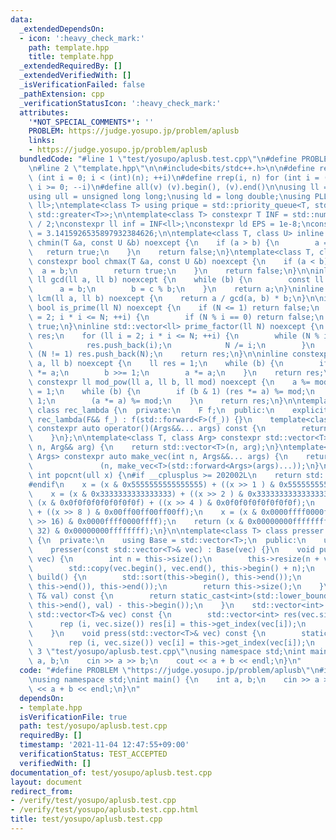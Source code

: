 ```yaml
---
data:
  _extendedDependsOn:
  - icon: ':heavy_check_mark:'
    path: template.hpp
    title: template.hpp
  _extendedRequiredBy: []
  _extendedVerifiedWith: []
  _isVerificationFailed: false
  _pathExtension: cpp
  _verificationStatusIcon: ':heavy_check_mark:'
  attributes:
    '*NOT_SPECIAL_COMMENTS*': ''
    PROBLEM: https://judge.yosupo.jp/problem/aplusb
    links:
    - https://judge.yosupo.jp/problem/aplusb
  bundledCode: "#line 1 \"test/yosupo/aplusb.test.cpp\"\n#define PROBLEM \"https://judge.yosupo.jp/problem/aplusb\"\
    \n#line 2 \"template.hpp\"\n\n#include<bits/stdc++.h>\n\n#define rep(i, n) for\
    \ (int i = 0; i < (int)(n); ++i)\n#define rrep(i, n) for (int i = (int)(n) - 1;\
    \ i >= 0; --i)\n#define all(v) (v).begin(), (v).end()\n\nusing ll = long long;\n\
    using ull = unsigned long long;\nusing ld = long double;\nusing PLL = std::pair<ll,\
    \ ll>;\ntemplate<class T> using prique = std::priority_queue<T, std::vector<T>,\
    \ std::greater<T>>;\n\ntemplate<class T> constexpr T INF = std::numeric_limits<T>::max()\
    \ / 2;\nconstexpr ll inf = INF<ll>;\nconstexpr ld EPS = 1e-8;\nconstexpr ld PI\
    \ = 3.1415926535897932384626;\n\ntemplate<class T, class U> inline constexpr bool\
    \ chmin(T &a, const U &b) noexcept {\n    if (a > b) {\n        a = b;\n     \
    \   return true;\n    }\n    return false;\n}\ntemplate<class T, class U> inline\
    \ constexpr bool chmax(T &a, const U &b) noexcept {\n    if (a < b) {\n      \
    \  a = b;\n        return true;\n    }\n    return false;\n}\n\ninline constexpr\
    \ ll gcd(ll a, ll b) noexcept {\n    while (b) {\n        const ll c = a;\n  \
    \      a = b;\n        b = c % b;\n    }\n    return a;\n}\ninline constexpr ll\
    \ lcm(ll a, ll b) noexcept {\n    return a / gcd(a, b) * b;\n}\n\ninline constexpr\
    \ bool is_prime(ll N) noexcept {\n    if (N <= 1) return false;\n    for (ll i\
    \ = 2; i * i <= N; ++i) {\n        if (N % i == 0) return false;\n    }\n    return\
    \ true;\n}\ninline std::vector<ll> prime_factor(ll N) noexcept {\n    std::vector<ll>\
    \ res;\n    for (ll i = 2; i * i <= N; ++i) {\n        while (N % i == 0) {\n\
    \            res.push_back(i);\n            N /= i;\n        }\n    }\n    if\
    \ (N != 1) res.push_back(N);\n    return res;\n}\n\ninline constexpr ll my_pow(ll\
    \ a, ll b) noexcept {\n    ll res = 1;\n    while (b) {\n        if (b & 1) res\
    \ *= a;\n        b >>= 1;\n        a *= a;\n    }\n    return res;\n}\ninline\
    \ constexpr ll mod_pow(ll a, ll b, ll mod) noexcept {\n    a %= mod;\n    ll res\
    \ = 1;\n    while (b) {\n        if (b & 1) (res *= a) %= mod;\n        b >>=\
    \ 1;\n        (a *= a) %= mod;\n    }\n    return res;\n}\n\ntemplate<class F>\
    \ class rec_lambda {\n  private:\n    F f;\n  public:\n    explicit constexpr\
    \ rec_lambda(F&& f_) : f(std::forward<F>(f_)) {}\n    template<class... Args>\
    \ constexpr auto operator()(Args&&... args) const {\n        return f(*this, std::forward<Args>(args)...);\n\
    \    }\n};\n\ntemplate<class T, class Arg> constexpr std::vector<T> make_vec(int\
    \ n, Arg&& arg) {\n    return std::vector<T>(n, arg);\n}\ntemplate<class T, class...\
    \ Args> constexpr auto make_vec(int n, Args&&... args) {\n    return std::vector<decltype(make_vec<T>(args...))>\n\
    \               (n, make_vec<T>(std::forward<Args>(args)...));\n}\n\ninline constexpr\
    \ int popcnt(ull x) {\n#if __cplusplus >= 202002L\n    return std::popcount(x);\n\
    #endif\n    x = (x & 0x5555555555555555) + ((x >> 1 ) & 0x5555555555555555);\n\
    \    x = (x & 0x3333333333333333) + ((x >> 2 ) & 0x3333333333333333);\n    x =\
    \ (x & 0x0f0f0f0f0f0f0f0f) + ((x >> 4 ) & 0x0f0f0f0f0f0f0f0f);\n    x = (x & 0x00ff00ff00ff00ff)\
    \ + ((x >> 8 ) & 0x00ff00ff00ff00ff);\n    x = (x & 0x0000ffff0000ffff) + ((x\
    \ >> 16) & 0x0000ffff0000ffff);\n    return (x & 0x00000000ffffffff) + ((x >>\
    \ 32) & 0x00000000ffffffff);\n}\n\ntemplate<class T> class presser : public std::vector<T>\
    \ {\n  private:\n    using Base = std::vector<T>;\n  public:\n    using Base::Base;\n\
    \    presser(const std::vector<T>& vec) : Base(vec) {}\n    void push(const std::vector<T>&\
    \ vec) {\n        int n = this->size();\n        this->resize(n + vec.size());\n\
    \        std::copy(vec.begin(), vec.end(), this->begin() + n);\n    }\n    int\
    \ build() {\n        std::sort(this->begin(), this->end());\n        this->erase(std::unique(this->begin(),\
    \ this->end()), this->end());\n        return this->size();\n    }\n    int get_index(const\
    \ T& val) const {\n        return static_cast<int>(std::lower_bound(this->begin(),\
    \ this->end(), val) - this->begin());\n    }\n    std::vector<int> pressed(const\
    \ std::vector<T>& vec) const {\n        std::vector<int> res(vec.size());\n  \
    \      rep (i, vec.size()) res[i] = this->get_index(vec[i]);\n        return res;\n\
    \    }\n    void press(std::vector<T>& vec) const {\n        static_assert(std::is_integral<T>::value);\n\
    \        rep (i, vec.size()) vec[i] = this->get_index(vec[i]);\n    }\n};\n#line\
    \ 3 \"test/yosupo/aplusb.test.cpp\"\nusing namespace std;\nint main() {\n    int\
    \ a, b;\n    cin >> a >> b;\n    cout << a + b << endl;\n}\n"
  code: "#define PROBLEM \"https://judge.yosupo.jp/problem/aplusb\"\n#include \"../../template.hpp\"\
    \nusing namespace std;\nint main() {\n    int a, b;\n    cin >> a >> b;\n    cout\
    \ << a + b << endl;\n}\n"
  dependsOn:
  - template.hpp
  isVerificationFile: true
  path: test/yosupo/aplusb.test.cpp
  requiredBy: []
  timestamp: '2021-11-04 12:47:55+09:00'
  verificationStatus: TEST_ACCEPTED
  verifiedWith: []
documentation_of: test/yosupo/aplusb.test.cpp
layout: document
redirect_from:
- /verify/test/yosupo/aplusb.test.cpp
- /verify/test/yosupo/aplusb.test.cpp.html
title: test/yosupo/aplusb.test.cpp
---
```

